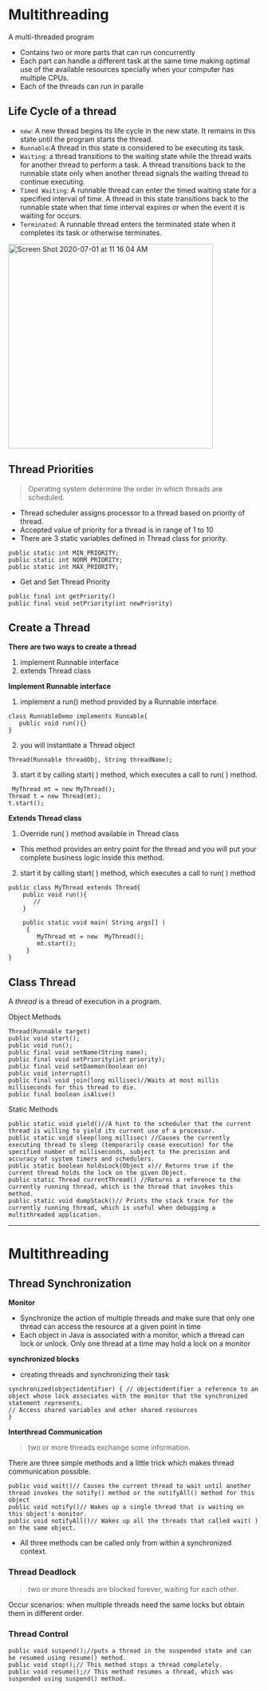 # Multithreading
A multi-threaded program 
* Contains two or more parts that can run concurrently 
* Each part can handle a different task at the same time making optimal use of the available resources specially when your computer has multiple CPUs.
* Each of the threads can run in paralle

## Life Cycle of a thread

* `new`:  A new thread begins its life cycle in the new state. It remains in this state until the program starts the thread.
* `Runnable`:A thread in this state is considered to be executing its task.
* `Waiting`: a thread transitions to the waiting state while the thread waits for another thread to perform a task. A thread transitions back to the runnable state only when another thread signals the waiting thread to continue executing.
* `Timed Waiting`: A runnable thread can enter the timed waiting state for a specified interval of time. A thread in this state transitions back to the runnable state when that time interval expires or when the event it is waiting for occurs.
* `Terminated`: A runnable thread enters the terminated state when it completes its task or otherwise terminates.

<img width="410" alt="Screen Shot 2020-07-01 at 11 16 04 AM" src="https://user-images.githubusercontent.com/27160394/86267394-41ae9f00-bb8c-11ea-8465-7840be20aff6.png">


## Thread Priorities
> Operating system determine the order in which threads are scheduled.

* Thread scheduler assigns processor to a thread based on priority of thread.
* Accepted value of priority for a thread is in range of 1 to 10
* There are 3 static variables defined in Thread class for priority.
```
public static int MIN_PRIORITY;
public static int NORM_PRIORITY;
public static int MAX_PRIORITY;
```
* Get and Set Thread Priority
```
public final int getPriority()
public final void setPriority(int newPriority)
```

## Create a Thread

**There are two ways to create a thread**
1. implement Runnable interface
2. extends Thread class

**Implement Runnable interface**

1. implement a run() method provided by a Runnable interface.
```
class RunnableDemo implements Runnable{
   public void run(){}
}
```
2. you will instantiate a Thread object 
```
Thread(Runnable threadObj, String threadName);
```
3. start it by calling start( ) method, which executes a call to run( ) method.
```
 MyThread mt = new MyThread();
Thread t = new Thread(mt);
t.start();
```

**Extends Thread class**
1. Override run( ) method available in Thread class
  * This method provides an entry point for the thread and you will put your complete business logic inside this method.
2. start it by calling start( ) method, which executes a call to run( ) method
```
public class MyThread extends Thread{
    public void run(){
       //
    }
    
    public static void main( String args[] )
     {
        MyThread mt = new  MyThread();
        mt.start();
     }
}
```

## Class Thread

A *thread* is a thread of execution in a program.

Object Methods
```
Thread(Runnable target)
public void start();
public void run();
public final void setName(String name);
public final void setPriority(int priority);
public final void setDaemon(boolean on)
public void interrupt()
public final void join(long millisec)//Waits at most millis milliseconds for this thread to die.
public final boolean isAlive()
```

Static Methods
```
public static void yield()//A hint to the scheduler that the current thread is willing to yield its current use of a processor.
public static void sleep(long millisec) //Causes the currently executing thread to sleep (temporarily cease execution) for the specified number of milliseconds, subject to the precision and accuracy of system timers and schedulers.
public static boolean holdsLock(Object x)// Returns true if the current thread holds the lock on the given Object.
public static Thread currentThread() //Returns a reference to the currently running thread, which is the thread that invokes this method.
public static void dumpStack()// Prints the stack trace for the currently running thread, which is useful when debugging a multithreaded application.
```
---
#  Multithreading

## Thread Synchronization

**Monitor**
* Synchronize the action of multiple threads and make sure that only one thread can access the resource at a given point in time
* Each object in Java is associated with a monitor, which a thread can lock or unlock. Only one thread at a time may hold a lock on a monitor

**synchronized blocks** 
* creating threads and synchronizing their task
```
synchronized(objectidentifier) { // objectidentifier a reference to an object whose lock associates with the monitor that the synchronized statement represents.
// Access shared variables and other shared resources
}

```

**Interthread Communication**
>  two or more threads exchange some information.

There are three simple methods and a little trick which makes thread communication possible.
```
public void wait()// Causes the current thread to wait until another thread invokes the notify() method or the notifyAll() method for this object
public void notify()// Wakes up a single thread that is waiting on this object's monitor.
public void notifyAll()// Wakes up all the threads that called wait( ) on the same object.
```
* All three methods can be called only from within a synchronized context.

### Thread Deadlock
> two or more threads are blocked forever, waiting for each other. 

Occur scenarios: when multiple threads need the same locks but obtain them in different order.


### Thread Control
```
public void suspend();//puts a thread in the suspended state and can be resumed using resume() method.
public void stop();// This method stops a thread completely.
public void resume();// This method resumes a thread, which was suspended using suspend() method.
```


